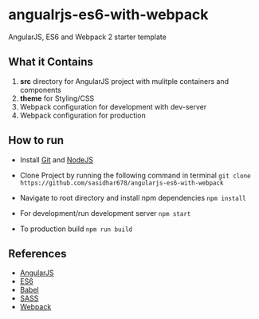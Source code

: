 # angualrjs-es6-with-webpack

AngularJS, ES6 and Webpack 2 starter template

## What it Contains

1. **src** directory for AngularJS project with mulitple containers and components
2. **theme** for Styling/CSS
3. Webpack configuration for development with dev-server
4. Webpack configuration for production

## How to run

- Install [Git](https://git-scm.com/) and [NodeJS](https://nodejs.org) </a>

- Clone Project by running the following command in terminal
  `git clone https://github.com/sasidhar678/angularjs-es6-with-webpack`

- Navigate to root directory and install npm dependencies
  `npm install`

- For development/run development server
  `npm start`
- To production build
  `npm run build`

## References

- [AngularJS](https://angularjs.org/)
- [ES6](https://es6.io/)
- [Babel](https://babeljs.io/)
- [SASS](http://lesscss.org/)
- [Webpack](https://webpack.js.org/)
